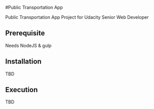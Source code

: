#Public Transportation App

Public Transportation App Project for Udacity Senior Web Developer

## Prerequisite

Needs NodeJS & gulp

## Installation

TBD

## Execution

TBD
